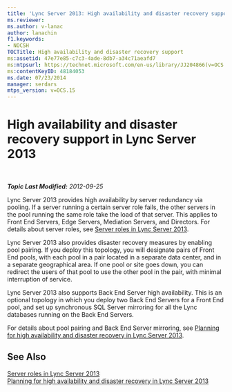 ```yaml
---
title: 'Lync Server 2013: High availability and disaster recovery support'
ms.reviewer: 
ms.author: v-lanac
author: lanachin
f1.keywords:
- NOCSH
TOCTitle: High availability and disaster recovery support
ms:assetid: 47e77e85-c7c3-4ade-8db7-a34c71aeafd7
ms:mtpsurl: https://technet.microsoft.com/en-us/library/JJ204866(v=OCS.15)
ms:contentKeyID: 48184053
ms.date: 07/23/2014
manager: serdars
mtps_version: v=OCS.15
---
```


<div data-xmlns="http://www.w3.org/1999/xhtml">

<div class="topic" data-xmlns="http://www.w3.org/1999/xhtml" data-msxsl="urn:schemas-microsoft-com:xslt" data-cs="https://msdn.microsoft.com/">

<div data-asp="https://msdn2.microsoft.com/asp">

# High availability and disaster recovery support in Lync Server 2013

</div>

<div id="mainSection">

<div id="mainBody">

<span> </span>

_**Topic Last Modified:** 2012-09-25_

Lync Server 2013 provides high availability by server redundancy via pooling. If a server running a certain server role fails, the other servers in the pool running the same role take the load of that server. This applies to Front End Servers, Edge Servers, Mediation Servers, and Directors. For details about server roles, see [Server roles in Lync Server 2013](lync-server-2013-server-roles.md).

Lync Server 2013 also provides disaster recovery measures by enabling pool pairing. If you deploy this topology, you will designate pairs of Front End pools, with each pool in a pair located in a separate data center, and in a separate geographical area. If one pool or site goes down, you can redirect the users of that pool to use the other pool in the pair, with minimal interruption of service.

Lync Server 2013 also supports Back End Server high availability. This is an optional topology in which you deploy two Back End Servers for a Front End pool, and set up synchronous SQL Server mirroring for all the Lync databases running on the Back End Servers.

For details about pool pairing and Back End Server mirroring, see [Planning for high availability and disaster recovery in Lync Server 2013](lync-server-2013-planning-for-high-availability-and-disaster-recovery.md).

<div>

## See Also


[Server roles in Lync Server 2013](lync-server-2013-server-roles.md)  
[Planning for high availability and disaster recovery in Lync Server 2013](lync-server-2013-planning-for-high-availability-and-disaster-recovery.md)  
  

</div>

</div>

<span> </span>

</div>

</div>

</div>

